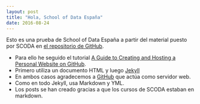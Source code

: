 ```yaml
---
layout: post
title: "Hola, School of Data España"
date: 2016-08-24
---
```


Esto es una prueba de School of Data España a partir del material puesto por SCODA en [el repositorio de GitHub](https://github.com/school-of-data/courses).

- Para ello he seguido el tutorial [A Guide to Creating and Hosting a Personal Website on GitHub](http://jmcglone.com/guides/github-pages/).
- Primero utiliza un documento HTML y luego [Jekyll](http://jekyllrb.com)
- En ambos casos agradecemos a [GitHub](https://github.com) que actúa como servidor web.
- Como en todo Jekyll, usa Markdown y YML.
- Los posts se han creado gracias a que los cursos de SCODA estaban en markdown.


